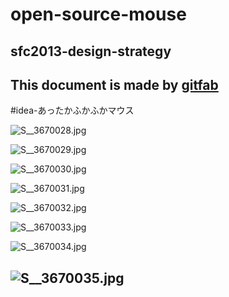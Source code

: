 # open-source-mouse
## sfc2013-design-strategy   
This document is made by [gitfab](http://gitfab.org)
---
#idea-あったかふかふかマウス




![S__3670028.jpg](https://raw.github.com/nanmpdrk/open-source-mouse/master/gitfab/resources/S__3670028.jpg)

![S__3670029.jpg](https://raw.github.com/nanmpdrk/open-source-mouse/master/gitfab/resources/S__3670029.jpg)

![S__3670030.jpg](https://raw.github.com/nanmpdrk/open-source-mouse/master/gitfab/resources/S__3670030.jpg)

![S__3670031.jpg](https://raw.github.com/nanmpdrk/open-source-mouse/master/gitfab/resources/S__3670031.jpg)

![S__3670032.jpg](https://raw.github.com/nanmpdrk/open-source-mouse/master/gitfab/resources/S__3670032.jpg)

![S__3670033.jpg](https://raw.github.com/nanmpdrk/open-source-mouse/master/gitfab/resources/S__3670033.jpg)

![S__3670034.jpg](https://raw.github.com/nanmpdrk/open-source-mouse/master/gitfab/resources/S__3670034.jpg)

![S__3670035.jpg](https://raw.github.com/nanmpdrk/open-source-mouse/master/gitfab/resources/S__3670035.jpg)
---
